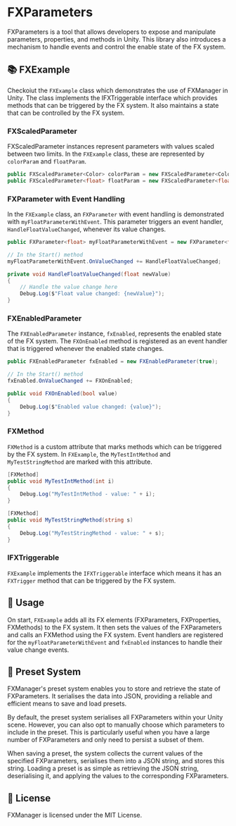 # FXParameters

FXParameters is a tool that allows developers to expose and manipulate parameters, properties, and methods in Unity. This library also introduces a mechanism to handle events and control the enable state of the FX system.

## 📚 FXExample

Checkoiut the `FXExample` class which demonstrates the use of FXManager in Unity. The class implements the IFXTriggerable interface which provides methods that can be triggered by the FX system. It also maintains a state that can be controlled by the FX system.

### FXScaledParameter

FXScaledParameter instances represent parameters with values scaled between two limits. In the `FXExample` class, these are represented by `colorParam` and `floatParam`.

```csharp
public FXScaledParameter<Color> colorParam = new FXScaledParameter<Color>(0.5f, Color.red, Color.blue);
public FXScaledParameter<float> floatParam = new FXScaledParameter<float>(0.5f, 0.0f, 10.0f);
```

### FXParameter with Event Handling

In the `FXExample` class, an `FXParameter` with event handling is demonstrated with `myFloatParameterWithEvent`. This parameter triggers an event handler, `HandleFloatValueChanged`, whenever its value changes.

```csharp
public FXParameter<float> myFloatParameterWithEvent = new FXParameter<float>(0.0f);

// In the Start() method
myFloatParameterWithEvent.OnValueChanged += HandleFloatValueChanged;

private void HandleFloatValueChanged(float newValue)
{
    // Handle the value change here
    Debug.Log($"Float value changed: {newValue}");
}
```

### FXEnabledParameter

The `FXEnabledParameter` instance, `fxEnabled`, represents the enabled state of the FX system. The `FXOnEnabled` method is registered as an event handler that is triggered whenever the enabled state changes.

```csharp
public FXEnabledParameter fxEnabled = new FXEnabledParameter(true);

// In the Start() method
fxEnabled.OnValueChanged += FXOnEnabled;

public void FXOnEnabled(bool value)
{
    Debug.Log($"Enabled value changed: {value}");
}
```

### FXMethod

`FXMethod` is a custom attribute that marks methods which can be triggered by the FX system. In `FXExample`, the `MyTestIntMethod` and `MyTestStringMethod` are marked with this attribute.

```csharp
[FXMethod]
public void MyTestIntMethod(int i)
{
    Debug.Log("MyTestIntMethod - value: " + i);
}

[FXMethod]
public void MyTestStringMethod(string s)
{
    Debug.Log("MyTestStringMethod - value: " + s);
}
```

### IFXTriggerable

`FXExample` implements the `IFXTriggerable` interface which means it has an `FXTrigger` method that can be triggered by the FX system.

## 🧪 Usage

On start, `FXExample` adds all its FX elements (FXParameters, FXProperties, FXMethods) to the FX system. It then sets the values of the FXParameters and calls an FXMethod using the FX system. Event handlers are registered for the `myFloatParameterWithEvent` and `fxEnabled` instances to handle their value change events.

## 🔐 Preset System
FXManager's preset system enables you to store and retrieve the state of FXParameters. It serialises the data into JSON, providing a reliable and efficient means to save and load presets.

By default, the preset system serialises all FXParameters within your Unity scene. However, you can also opt to manually choose which parameters to include in the preset. This is particularly useful when you have a large number of FXParameters and only need to persist a subset of them.

When saving a preset, the system collects the current values of the specified FXParameters, serialises them into a JSON string, and stores this string. Loading a preset is as simple as retrieving the JSON string, deserialising it, and applying the values to the corresponding FXParameters.

## 📄 License

FXManager is licensed under the MIT License.
